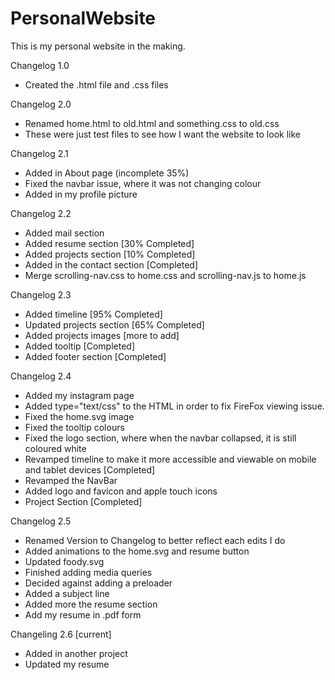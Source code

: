 # PersonalWebsite
This is my personal website in the making.

Changelog 1.0
- Created the .html file and .css files

Changelog 2.0
- Renamed home.html to old.html and something.css to old.css
- These were just test files to see how I want the website to look like

Changelog 2.1
- Added in About page (incomplete 35%)
- Fixed the navbar issue, where it was not changing colour
- Added in my profile picture

Changelog 2.2
- Added mail section
- Added resume section [30% Completed]
- Added projects section [10% Completed]
- Added in the contact section [Completed]
- Merge scrolling-nav.css to home.css and scrolling-nav.js to home.js

Changelog 2.3
- Added timeline [95% Completed]
- Updated projects section [65% Completed]
- Added projects images [more to add]
- Added tooltip [Completed]
- Added footer section [Completed]

Changelog 2.4
- Added my instagram page
- Added type="text/css" to the HTML in order to fix FireFox viewing issue.
- Fixed the home.svg image
- Fixed the tooltip colours
- Fixed the logo section, where when the navbar collapsed, it is still coloured white
- Revamped timeline to make it more accessible and viewable on mobile and tablet devices [Completed]
- Revamped the NavBar
- Added logo and favicon and apple touch icons
- Project Section [Completed]

Changelog 2.5
- Renamed Version to Changelog to better reflect each edits I do
- Added animations to the home.svg and resume button
- Updated foody.svg
- Finished adding media queries
- Decided against adding a preloader
- Added a subject line
- Added more the resume section
- Add my resume in .pdf form

Changeling 2.6 [current]
- Added in another project
- Updated my resume